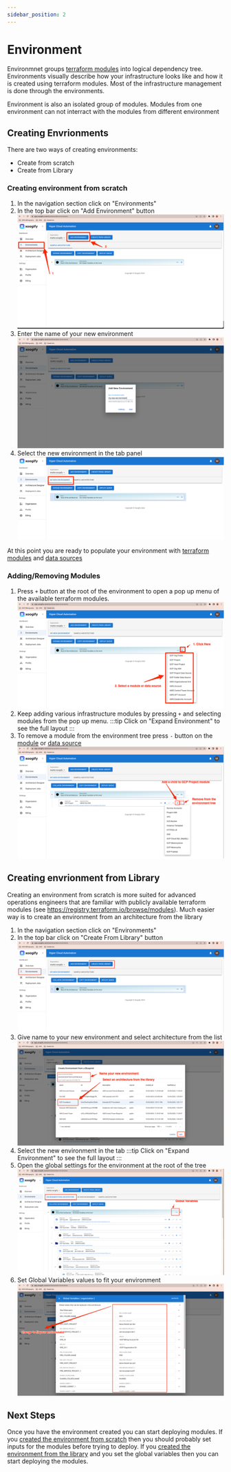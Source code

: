 ```yaml
---
sidebar_position: 2
---
```


# Environment

Environmnet groups [terraform modules](../Concepts/Module.md) into logical dependency tree. Environments visually describe how your infrastructure looks like and how it is created using terraform modules. Most of the infrastructure management is done through the environments.

Environment is also an isolated group of modules. Modules from one environment can not interract with the modules from different environment

## Creating Envrionments

There are two ways of creating environments:

- Create from scratch
- Create from Library

### Creating environment from scratch

1. In the navigation section click on "Environments"
1. In the top bar click on "Add Environment" button
   ![start](./img/Environment-CreateFromScratch1.png)
1. Enter the name of your new environment
   ![new environment name](./img/Environment-NameNewEnvironment.png)
1. Select the new environment in the tab panel
   ![select new envrionment](./img/Environment-SelectNewEnvironment.png)

At this point you are ready to populate your environment with [terraform modules](../Concepts/Module.md) and [data sources](../Concepts/DataSource.md)

### Adding/Removing Modules

1. Press `+` button at the root of the environment to open a pop up menu of the available terraform modules.
   ![add first module](./img/Environment-AddFromTheRoot.png)
2. Keep adding various infrastructure modules by pressing `+` and selecting modules from the pop up menu.
   :::tip
   Click on "Expand Environment" to see the full layout
   :::
3. To remove a module from the environment tree press `-` button on the [module](../Concepts/Module.md) or [data source](../Concepts/DataSource.md)
   ![add remove from the tree](./img/Environment-AddRemoveChildren.png)

## Creating envrionment from Library

Creating an environment from scratch is more suited for advanced operations engineers that are familiar with publicly available terraform modules (see https://registry.terraform.io/browse/modules). Much easier way is to create an environment from an architecture from the library

1. In the navigation section click on "Environments"
1. In the top bar click on "Create From Library" button
   ![create from library button](./img/Environment-CreateFromLibraryButton.png)
1. Give name to your new environment and select architecture from the list
   ![set name and architecture](./img/Environment-CreateFromLibraryNew.png)
1. Select the new environment in the tab
   :::tip
   Click on "Expand Environment" to see the full layout
   :::
1. Open the global settings for the environment at the root of the tree
   ![open global variables](./img/Environment-CreateFromLibraryGlobalVariables.png)
1. Set Global Variables values to fit your environment
   ![set global varialbes](./img/Environment-CreateFromLibrarySetGlobals.png)

## Next Steps

Once you have the environment created you can start deploying modules. If you [created the environment from scratch](#creating-environment-from-scratch) then you should probably set inputs for the modules before trying to deploy. If you [created the environment from the library](#creating-envrionment-from-library) and you set the global variables then you can start deploying the modules.
